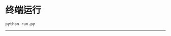 # 终端运行

```shell
python run.py
```
********************************************************************************************************************************************************************************************************************************************************************************************************************************************************************************************************************************************************************************************************************************************************************************************************************************************************************************************************************************************************************************************************************************************************************************************************************************